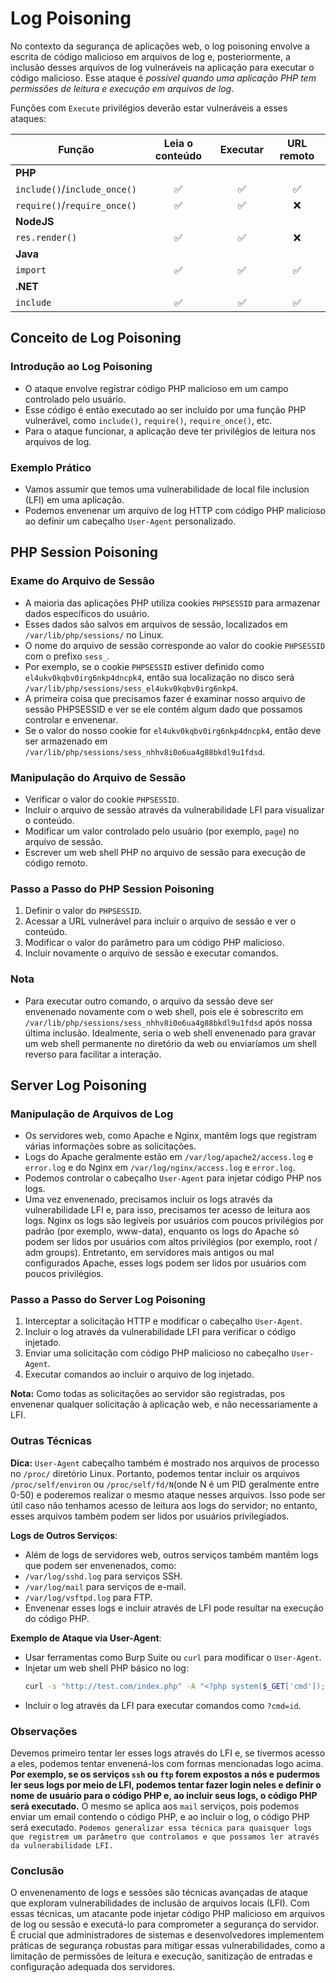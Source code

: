 # Log Poisoning

No contexto da segurança de aplicações web, o log poisoning envolve a escrita de código malicioso em arquivos de log e, posteriormente, a inclusão desses arquivos de log vulneráveis na aplicação para executar o código malicioso. Esse ataque é *possível quando uma aplicação PHP tem permissões de leitura e execução em arquivos de log*.

Funções com `Execute` privilégios deverão estar vulneráveis a esses ataques:

| **Função**               | **Leia o conteúdo** | **Executar** | **URL remoto** |
|--------------------------|:-------------------:|:------------:|:--------------:|
| **PHP**                  |                     |              |                |
| `include()`/`include_once()` |         ✅         |      ✅       |       ✅        |
| `require()`/`require_once()` |         ✅         |      ✅       |       ❌        |
| **NodeJS**               |                     |              |                |
| `res.render()`           |         ✅           |      ✅       |       ❌        |
| **Java**                 |                     |              |                |
| `import`                 |         ✅           |      ✅       |       ✅        |
| **.NET**                 |                     |              |                |
| `include`                |         ✅           |      ✅       |       ✅        |

## Conceito de Log Poisoning

### Introdução ao Log Poisoning
   - O ataque envolve registrar código PHP malicioso em um campo controlado pelo usuário.
   - Esse código é então executado ao ser incluído por uma função PHP vulnerável, como `include()`, `require()`, `require_once()`, etc.
   - Para o ataque funcionar, a aplicação deve ter privilégios de leitura nos arquivos de log.

### Exemplo Prático
   - Vamos assumir que temos uma vulnerabilidade de local file inclusion (LFI) em uma aplicação.
   - Podemos envenenar um arquivo de log HTTP com código PHP malicioso ao definir um cabeçalho `User-Agent` personalizado.

## PHP Session Poisoning

### Exame do Arquivo de Sessão
   - A maioria das aplicações PHP utiliza cookies `PHPSESSID` para armazenar dados específicos do usuário.
   - Esses dados são salvos em arquivos de sessão, localizados em `/var/lib/php/sessions/` no Linux.
   - O nome do arquivo de sessão corresponde ao valor do cookie `PHPSESSID` com o prefixo `sess_`.
   - Por exemplo, se o cookie `PHPSESSID` estiver definido como `el4ukv0kqbv0irg6nkp4dncpk4`, então sua localização no disco será `/var/lib/php/sessions/sess_el4ukv0kqbv0irg6nkp4`.
   - A primeira coisa que precisamos fazer é examinar nosso arquivo de sessão PHPSESSID e ver se ele contém algum dado que possamos controlar e envenenar.
   - Se o valor do nosso cookie for `el4ukv0kqbv0irg6nkp4dncpk4`, então deve ser armazenado em `/var/lib/php/sessions/sess_nhhv8i0o6ua4g88bkdl9u1fdsd`.

### Manipulação do Arquivo de Sessão
   - Verificar o valor do cookie `PHPSESSID`.
   - Incluir o arquivo de sessão através da vulnerabilidade LFI para visualizar o conteúdo.
   - Modificar um valor controlado pelo usuário (por exemplo, `page`) no arquivo de sessão.
   - Escrever um web shell PHP no arquivo de sessão para execução de código remoto.

### Passo a Passo do PHP Session Poisoning
   1. Definir o valor do `PHPSESSID`.
   2. Acessar a URL vulnerável para incluir o arquivo de sessão e ver o conteúdo.
   3. Modificar o valor do parâmetro para um código PHP malicioso.
   4. Incluir novamente o arquivo de sessão e executar comandos.

### Nota
- Para executar outro comando, o arquivo da sessão deve ser envenenado novamente com o web shell, pois ele é sobrescrito em `/var/lib/php/sessions/sess_nhhv8i0o6ua4g88bkdl9u1fdsd` após nossa última inclusão. Idealmente, seria o web shell envenenado para gravar um web shell permanente no diretório da web ou enviaríamos um shell reverso para facilitar a interação.

## Server Log Poisoning

### Manipulação de Arquivos de Log
   - Os servidores web, como Apache e Nginx, mantêm logs que registram várias informações sobre as solicitações.
   - Logs do Apache geralmente estão em `/var/log/apache2/access.log` e `error.log` e do Nginx em `/var/log/nginx/access.log` e `error.log`.
   - Podemos controlar o cabeçalho `User-Agent` para injetar código PHP nos logs.
   - Uma vez envenenado, precisamos incluir os logs através da vulnerabilidade LFI e, para isso, precisamos ter acesso de leitura aos logs. Nginx os logs são legíveis por usuários com poucos privilégios por padrão (por exemplo, www-data), enquanto os logs do Apache só podem ser lidos por usuários com altos privilégios (por exemplo, root / adm groups). Entretanto, em servidores mais antigos ou mal configurados Apache, esses logs podem ser lidos por usuários com poucos privilégios.

### Passo a Passo do Server Log Poisoning
   1. Interceptar a solicitação HTTP e modificar o cabeçalho `User-Agent`.
   2. Incluir o log através da vulnerabilidade LFI para verificar o código injetado.
   3. Enviar uma solicitação com código PHP malicioso no cabeçalho `User-Agent`.
   4. Executar comandos ao incluir  o arquivo de log injetado.   

**Nota:** Como todas as solicitações ao servidor são registradas, pos envenenar qualquer solicitação à aplicação web, e não necessariamente a LFI.

### Outras Técnicas
**Dica:** `User-Agent` cabeçalho também é mostrado nos arquivos de processo no `/proc/` diretório Linux. Portanto, podemos tentar incluir os arquivos `/proc/self/environ` ou `/proc/self/fd/N`(onde N é um PID geralmente entre 0-50) e poderemos realizar o mesmo ataque nesses arquivos. Isso pode ser útil caso não tenhamos acesso de leitura aos logs do servidor; no entanto, esses arquivos também podem ser lidos por usuários privilegiados.

**Logs de Outros Serviços**:
   - Além de logs de servidores web, outros serviços também mantêm logs que podem ser envenenados, como:
   - `/var/log/sshd.log` para serviços SSH.
   - `/var/log/mail` para serviços de e-mail.
   - `/var/log/vsftpd.log` para FTP.
   - Envenenar esses logs e incluir através de LFI pode resultar na execução do código PHP.

**Exemplo de Ataque via User-Agent**:
   - Usar ferramentas como Burp Suite ou `curl` para modificar o `User-Agent`.
   - Injetar um web shell PHP básico no log:
     ```bash
     curl -s "http://test.com/index.php" -A "<?php system($_GET['cmd']); ?>"
     ```
   - Incluir o log através da LFI para executar comandos como `?cmd=id`.

### Observações
Devemos primeiro tentar ler esses logs através do LFI e, se tivermos acesso a eles, podemos tentar envenená-los com formas mencionadas logo acima. **Por exemplo, se os serviços `ssh` ou `ftp` forem expostos a nós e pudermos ler seus logs por meio de LFI, podemos tentar fazer login neles e definir o nome de usuário para o código PHP e, ao incluir seus logs, o código PHP será executado.** O mesmo se aplica aos `mail` serviços, pois podemos enviar um email contendo o código PHP, e ao incluir o log, o código PHP será executado. `Podemos generalizar essa técnica para quaisquer logs que registrem um parâmetro que controlamos e que possamos ler através da vulnerabilidade LFI.`

### Conclusão

O envenenamento de logs e sessões são técnicas avançadas de ataque que exploram vulnerabilidades de inclusão de arquivos locais (LFI). Com essas técnicas, um atacante pode injetar código PHP malicioso em arquivos de log ou sessão e executá-lo para comprometer a segurança do servidor. É crucial que administradores de sistemas e desenvolvedores implementem práticas de segurança robustas para mitigar essas vulnerabilidades, como a limitação de permissões de leitura e execução, sanitização de entradas e configuração adequada dos servidores.

